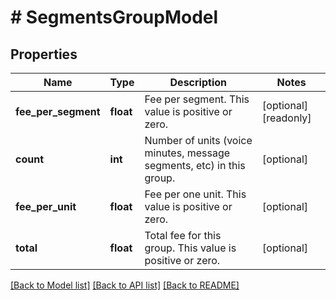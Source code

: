 # # SegmentsGroupModel

## Properties

Name | Type | Description | Notes
------------ | ------------- | ------------- | -------------
**fee_per_segment** | **float** | Fee per segment.  This value is positive or zero. | [optional] [readonly]
**count** | **int** | Number of units (voice minutes, message segments, etc) in this group. | [optional]
**fee_per_unit** | **float** | Fee per one unit.  This value is positive or zero. | [optional]
**total** | **float** | Total fee for this group.  This value is positive or zero. | [optional]

[[Back to Model list]](../../README.md#models) [[Back to API list]](../../README.md#endpoints) [[Back to README]](../../README.md)
